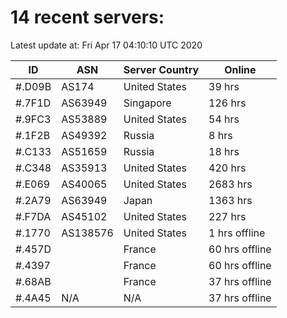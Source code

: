# 14 recent servers:

Latest update at: Fri Apr 17 04:10:10 UTC 2020

| ID | ASN | Server Country | Online |
| -- | --- | -------------- | ------ |
| #.D09B | AS174 | United States | 39 hrs |
| #.7F1D | AS63949 | Singapore | 126 hrs |
| #.9FC3 | AS53889 | United States | 54 hrs |
| #.1F2B | AS49392 | Russia | 8 hrs |
| #.C133 | AS51659 | Russia | 18 hrs |
| #.C348 | AS35913 | United States | 420 hrs |
| #.E069 | AS40065 | United States | 2683 hrs |
| #.2A79 | AS63949 | Japan | 1363 hrs |
| #.F7DA | AS45102 | United States | 227 hrs |
| #.1770 | AS138576 | United States | 1 hrs offline |
| #.457D |  | France | 60 hrs offline |
| #.4397 |  | France | 60 hrs offline |
| #.68AB |  | France | 37 hrs offline |
| #.4A45 | N/A | N/A | 37 hrs offline |

